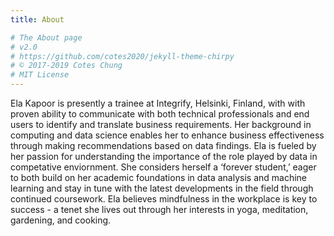 ```yaml
---
title: About

# The About page
# v2.0
# https://github.com/cotes2020/jekyll-theme-chirpy
# © 2017-2019 Cotes Chung
# MIT License
---
```


> 
Ela Kapoor is presently a trainee at Integrify, Helsinki, Finland, with with proven ability to communicate with both technical professionals and end users to identify and translate business requirements. Her background in computing and data science enables her to enhance business effectiveness through making recommendations based on data findings.
Ela is fueled by her passion for understanding the importance of the role played by data in competative enviornment. She considers herself a ‘forever student,’ eager to both build on her academic foundations in data analysis and machine learning and stay in tune with the latest developments in the field through continued coursework.
Ela believes mindfulness in the workplace is key to success - a tenet she lives out through her interests in yoga, meditation, gardening, and cooking. 
